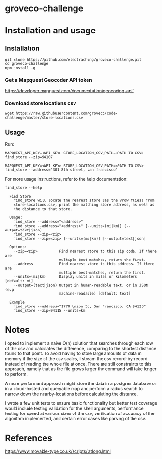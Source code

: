 # groveco-challenge

# Installation and usage

## Installation

```
git clone https://github.com/electrachong/groveco-challenge.git
cd groveco-challenge
npm install -g
```

### Get a Mapquest Geocoder API token
https://developer.mapquest.com/documentation/geocoding-api/

### Download store locations csv
```
wget https://raw.githubusercontent.com/groveco/code-challenge/master/store-locations.csv
```

## Usage

Run:
```
MAPQUEST_API_KEY=<API KEY> STORE_LOCATION_CSV_PATH=<PATH TO CSV> find_store --zip=94107
```
```
MAPQUEST_API_KEY=<API KEY> STORE_LOCATION_CSV_PATH=<PATH TO CSV> find_store --address='301 8th street, san francisco'
```

For more usage instructions, refer to the help documentation:
```
find_store --help
```
```
  Find Store
    find_store will locate the nearest store (as the vrow flies) from
    store-locations.csv, print the matching store address, as well as
    the distance to that store.

  Usage:
    find_store --address="<address>"
    find_store --address="<address>" [--units=(mi|km)] [--output=text|json]
    find_store --zip=<zip>
    find_store --zip=<zip> [--units=(mi|km)] [--output=text|json]

  Options:
    --zip=<zip>          Find nearest store to this zip code. If there are
                         multiple best-matches, return the first.
    --address            Find nearest store to this address. If there are
                         multiple best-matches, return the first.
    --units=(mi|km)      Display units in miles or kilometers [default: mi]
    --output=(text|json) Output in human-readable text, or in JSON (e.g.
                         machine-readable) [default: text]

  Example
    find_store --address="1770 Union St, San Francisco, CA 94123"
    find_store --zip=94115 --units=km
```

# Notes

I opted to implement a naive O(n) solution that searches through each row of the csv and calculates the difference, comparing to the shortest distance found to that point. To avoid having to store large amounts of data in memory if the size of the csv scales, I stream the csv record-by-record instead of reading the whole file at once. There are still constraints to this approach, namely that as the file grows larger the command will take longer to perform.

A more performant approach might store the data in a postgres database or in a cloud-hosted and queryable map and perform a radius search to narrow down the nearby-locations before calculating the distance.

I wrote a few unit tests to ensure basic functionality but better test coverage would include testing validation for the shell arguments, performance testing for speed at various sizes of the csv, verification of accuracy of the algorithm implemented, and certain error cases like parsing of the csv.

# References

https://www.movable-type.co.uk/scripts/latlong.html

